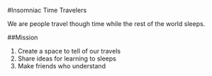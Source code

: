 
#Insomniac Time Travelers

We are people travel though time while the rest of the world sleeps.

##Mission
1. Create a space to tell of our travels
2. Share ideas for learning to sleeps
3. Make friends who understand
